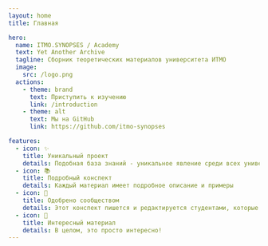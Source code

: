 ```yaml
---
layout: home
title: Главная

hero:
  name: ITMO.SYNOPSES / Academy
  text: Yet Another Archive
  tagline: Сборник теоретических материалов университета ИТМО
  image:
    src: /logo.png
  actions:
    - theme: brand
      text: Приступить к изучению
      link: /introduction
    - theme: alt
      text: Мы на GitHub
      link: https://github.com/itmo-synopses

features:
  - icon: ✨
    title: Уникальный проект
    details: Подобная база знаний - уникальное явление среди всех университетов
  - icon: 📚
    title: Подробный конспект
    details: Каждый материал имеет подробное описание и примеры
  - icon: 🤝
    title: Одобрено сообществом
    details: Этот конспект пишется и редактируется студентами, которые используют этот проект при подготовке к экзаменам
  - icon: 📝
    title: Интересный материал
    details: В целом, это просто интересно!
---
```


<script setup>
import {
  VPTeamPage,
  VPTeamPageTitle,
  VPTeamMembers
} from 'vitepress/theme'

const members = [
  {
    avatar: 'https://avatars.githubusercontent.com/u/36822207?v=4',
    name: 'Александр Мирошниченко',
    title: 'Техническая поддержка',
    links: [
      { icon: 'github', link: 'https://github.com/sashafromlibertalia' },
    ]
  },
  {
    avatar: 'https://avatars.githubusercontent.com/u/82240296?v=4',
    name: 'Михаил Либченко',
    title: 'Написал парсер лекций + придумал идею этого хранилища',
    links: [
      { icon: 'github', link: 'https://github.com/lipa44' },
    ]
  },
  {
    avatar: 'https://avatars.githubusercontent.com/u/50848091?v=4',
    name: 'Сергей Папикян',
    title: 'Хранитель материала',
    links: [
      { icon: 'github', link: 'https://github.com/I-SER-I' },
    ]
  },
  {
    avatar: 'https://avatars.githubusercontent.com/u/60395869?v=4',
    name: 'Искандер Кудашев',
    title: 'Написал все лекции',
    links: [
      { icon: 'github', link: 'https://github.com/iskander-faggod' },
    ]
  },
]
</script>

<VPTeamPage>
  <VPTeamPageTitle>
    <template #lead>
      Авторы проекта
    </template>
  </VPTeamPageTitle>
  <VPTeamMembers
    :members="members"
  />
</VPTeamPage>
